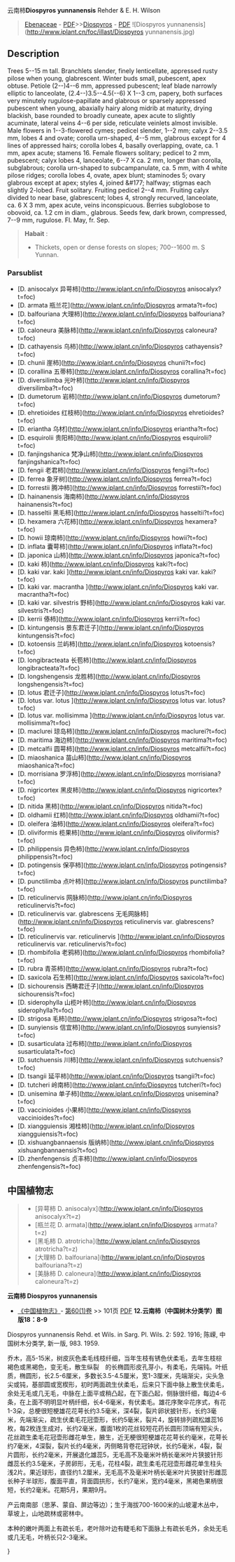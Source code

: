 云南柿**Diospyros yunnanensis** Rehder & E. H. Wilson

> [Ebenaceae](http://www.iplant.cn/info/Ebenaceae?t=foc) - [PDF](http://www.iplant.cn/foc/pdf/Ebenaceae.pdf)>>[Diospyros](http://www.iplant.cn/info/Diospyros?t=foc) - [PDF](http://www.iplant.cn/foc/pdf/Diospyros.pdf)
![Diospyros yunnanensis](http://www.iplant.cn/foc/illast/Diospyros yunnanensis.jpg)

## Description

Trees 5--15 m tall. Branchlets slender, finely lenticellate, appressed rusty pilose when young, glabrescent. Winter buds small, pubescent, apex obtuse. Petiole (2--)4--6 mm, appressed pubescent; leaf blade narrowly elliptic to lanceolate, (2.4--)3.5--4.5(--6) X 1--3 cm, papery, both surfaces very minutely rugulose-papillate and glabrous or sparsely appressed pubescent when young, abaxially hairy along midrib at maturity, drying blackish, base rounded to broadly cuneate, apex acute to slightly acuminate, lateral veins 4--6 per side, reticulate veinlets almost invisible. Male flowers in 1--3-flowered cymes; pedicel slender, 1--2 mm; calyx 2--3.5 mm, lobes 4 and ovate; corolla urn-shaped, 4--5 mm, glabrous except for 4 lines of appressed hairs; corolla lobes 4, basally overlapping, ovate, ca. 1 mm, apex acute; stamens 16. Female flowers solitary; pedicel to 2 mm, pubescent; calyx lobes 4, lanceolate, 6--7 X ca. 2 mm, longer than corolla, subglabrous; corolla urn-shaped to subcampanulate, ca. 5 mm, with 4 white pilose ridges; corolla lobes 4, ovate, apex blunt; staminodes 5; ovary glabrous except at apex; styles 4, joined &amp;#177; halfway; stigmas each slightly 2-lobed. Fruit solitary. Fruiting pedicel 2--4 mm. Fruiting calyx divided to near base, glabrescent; lobes 4, strongly recurved, lanceolate, ca. 6 X 3 mm, apex acute, veins inconspicuous. Berries subglobose to obovoid, ca. 1.2 cm in diam., glabrous. Seeds few, dark brown, compressed, 7--9 mm, rugulose. Fl. May, fr. Sep.


> **Habait** : 
>* Thickets, open or dense forests on slopes; 700--1600 m. S Yunnan.


### Parsublist

* [D.  anisocalyx  异萼柿](http://www.iplant.cn/info/Diospyros anisocalyx?t=foc)
* [D.  armata  瓶兰花](http://www.iplant.cn/info/Diospyros armata?t=foc)
* [D.  balfouriana  大理柿](http://www.iplant.cn/info/Diospyros balfouriana?t=foc)
* [D.  caloneura  美脉柿](http://www.iplant.cn/info/Diospyros caloneura?t=foc)
* [D.  cathayensis  乌柿](http://www.iplant.cn/info/Diospyros cathayensis?t=foc)
* [D.  chunii  崖柿](http://www.iplant.cn/info/Diospyros chunii?t=foc)
* [D.  corallina  五蒂柿](http://www.iplant.cn/info/Diospyros corallina?t=foc)
* [D.  diversilimba  光叶柿](http://www.iplant.cn/info/Diospyros diversilimba?t=foc)
* [D.  dumetorum  岩柿](http://www.iplant.cn/info/Diospyros dumetorum?t=foc)
* [D.  ehretioides  红枝柿](http://www.iplant.cn/info/Diospyros ehretioides?t=foc)
* [D.  eriantha  乌材](http://www.iplant.cn/info/Diospyros eriantha?t=foc)
* [D.  esquirolii  贵阳柿](http://www.iplant.cn/info/Diospyros esquirolii?t=foc)
* [D.  fanjingshanica  梵净山柿](http://www.iplant.cn/info/Diospyros fanjingshanica?t=foc)
* [D.  fengii  老君柿](http://www.iplant.cn/info/Diospyros fengii?t=foc)
* [D.  ferrea  象牙树](http://www.iplant.cn/info/Diospyros ferrea?t=foc)
* [D.  forrestii  腾冲柿](http://www.iplant.cn/info/Diospyros forrestii?t=foc)
* [D.  hainanensis  海南柿](http://www.iplant.cn/info/Diospyros hainanensis?t=foc)
* [D.  hasseltii  黑毛柿](http://www.iplant.cn/info/Diospyros hasseltii?t=foc)
* [D.  hexamera  六花柿](http://www.iplant.cn/info/Diospyros hexamera?t=foc)
* [D.  howii  琼南柿](http://www.iplant.cn/info/Diospyros howii?t=foc)
* [D.  inflata  囊萼柿](http://www.iplant.cn/info/Diospyros inflata?t=foc)
* [D.  japonica  山柿](http://www.iplant.cn/info/Diospyros japonica?t=foc)
* [D.  kaki  柿](http://www.iplant.cn/info/Diospyros kaki?t=foc)
* [D.  kaki var. kaki  ](http://www.iplant.cn/info/Diospyros kaki var. kaki?t=foc)
* [D.  kaki var. macrantha  ](http://www.iplant.cn/info/Diospyros kaki var. macrantha?t=foc)
* [D.  kaki var. silvestris  野柿](http://www.iplant.cn/info/Diospyros kaki var. silvestris?t=foc)
* [D.  kerrii  傣柿](http://www.iplant.cn/info/Diospyros kerrii?t=foc)
* [D.  kintungensis  景东君迁子](http://www.iplant.cn/info/Diospyros kintungensis?t=foc)
* [D.  kotoensis  兰屿柿](http://www.iplant.cn/info/Diospyros kotoensis?t=foc)
* [D.  longibracteata  长苞柿](http://www.iplant.cn/info/Diospyros longibracteata?t=foc)
* [D.  longshengensis  龙胜柿](http://www.iplant.cn/info/Diospyros longshengensis?t=foc)
* [D.  lotus  君迁子](http://www.iplant.cn/info/Diospyros lotus?t=foc)
* [D.  lotus var. lotus  ](http://www.iplant.cn/info/Diospyros lotus var. lotus?t=foc)
* [D.  lotus var. mollisimma  ](http://www.iplant.cn/info/Diospyros lotus var. mollisimma?t=foc)
* [D.  maclurei  琼岛柿](http://www.iplant.cn/info/Diospyros maclurei?t=foc)
* [D.  maritima  海边柿](http://www.iplant.cn/info/Diospyros maritima?t=foc)
* [D.  metcalfii  圆萼柿](http://www.iplant.cn/info/Diospyros metcalfii?t=foc)
* [D.  miaoshanica  苗山柿](http://www.iplant.cn/info/Diospyros miaoshanica?t=foc)
* [D.  morrisiana  罗浮柿](http://www.iplant.cn/info/Diospyros morrisiana?t=foc)
* [D.  nigricortex  黑皮柿](http://www.iplant.cn/info/Diospyros nigricortex?t=foc)
* [D.  nitida  黑柿](http://www.iplant.cn/info/Diospyros nitida?t=foc)
* [D.  oldhamii  红柿](http://www.iplant.cn/info/Diospyros oldhamii?t=foc)
* [D.  oleifera  油柿](http://www.iplant.cn/info/Diospyros oleifera?t=foc)
* [D.  oliviformis  榄果柿](http://www.iplant.cn/info/Diospyros oliviformis?t=foc)
* [D.  philippensis  异色柿](http://www.iplant.cn/info/Diospyros philippensis?t=foc)
* [D.  potingensis  保亭柿](http://www.iplant.cn/info/Diospyros potingensis?t=foc)
* [D.  punctilimba  点叶柿](http://www.iplant.cn/info/Diospyros punctilimba?t=foc)
* [D.  reticulinervis  网脉柿](http://www.iplant.cn/info/Diospyros reticulinervis?t=foc)
* [D.  reticulinervis var. glabrescens  无毛网脉柿](http://www.iplant.cn/info/Diospyros reticulinervis var. glabrescens?t=foc)
* [D.  reticulinervis var. reticulinervis  ](http://www.iplant.cn/info/Diospyros reticulinervis var. reticulinervis?t=foc)
* [D.  rhombifolia  老鸦柿](http://www.iplant.cn/info/Diospyros rhombifolia?t=foc)
* [D.  rubra  青茶柿](http://www.iplant.cn/info/Diospyros rubra?t=foc)
* [D.  saxicola  石生柿](http://www.iplant.cn/info/Diospyros saxicola?t=foc)
* [D.  sichourensis  西畴君迁子](http://www.iplant.cn/info/Diospyros sichourensis?t=foc)
* [D.  siderophylla  山榄叶柿](http://www.iplant.cn/info/Diospyros siderophylla?t=foc)
* [D.  strigosa  毛柿](http://www.iplant.cn/info/Diospyros strigosa?t=foc)
* [D.  sunyiensis  信宜柿](http://www.iplant.cn/info/Diospyros sunyiensis?t=foc)
* [D.  susarticulata  过布柿](http://www.iplant.cn/info/Diospyros susarticulata?t=foc)
* [D.  sutchuensis  川柿](http://www.iplant.cn/info/Diospyros sutchuensis?t=foc)
* [D.  tsangii  延平柿](http://www.iplant.cn/info/Diospyros tsangii?t=foc)
* [D.  tutcheri  岭南柿](http://www.iplant.cn/info/Diospyros tutcheri?t=foc)
* [D.  unisemina  单子柿](http://www.iplant.cn/info/Diospyros unisemina?t=foc)
* [D.  vaccinioides  小果柿](http://www.iplant.cn/info/Diospyros vaccinioides?t=foc)
* [D.  xiangguiensis  湘桂柿](http://www.iplant.cn/info/Diospyros xiangguiensis?t=foc)
* [D.  xishuangbannaensis  版纳柿](http://www.iplant.cn/info/Diospyros xishuangbannaensis?t=foc)
* [D.  zhenfengensis  贞丰柿](http://www.iplant.cn/info/Diospyros zhenfengensis?t=foc)


## 中国植物志

> * [异萼柿  D.  anisocalyx](http://www.iplant.cn/info/Diospyros anisocalyx?t=z)
> * [瓶兰花  D.  armata](http://www.iplant.cn/info/Diospyros armata?t=z)
> * [黑毛柿  D.  atrotricha](http://www.iplant.cn/info/Diospyros atrotricha?t=z)
> * [大理柿  D.  balfouriana](http://www.iplant.cn/info/Diospyros balfouriana?t=z)
> * [美脉柿  D.  caloneura](http://www.iplant.cn/info/Diospyros caloneura?t=z)

**云南柿 Diospyros yunnanensis**

* [《中国植物志》](http://www.iplant.cn/frps)- [第60(1)卷](http://www.iplant.cn/frps/vol/60(1)) >> 101页 [PDF](http://www.iplant.cn/frps/pdf/60(1)/101a.PDF)
**12.云南柿（中国树木分类学）图版18：8-9**

Diospyros yunnanensis Rehd. et Wils. in Sarg. Pl. Wils. 2: 592. 1916; 陈嵘, 中国树木分类学, 新一版, 983. 1959.

乔木，高5-15米，树皮灰色柔毛线枝纤细，当年生枝有锈色伏柔毛，去年生枝棕褐色或黑褐色，变无毛，散生纵裂　的长椭圆形皮孔芽小，有柔毛，先端钝。叶纸质，椭圆形，长2.5-6厘米，多数长3.5-4.5厘米，宽1-3厘米，先端渐尖，尖头急尖或钝，基部圆或宽楔形，初时两面疏生伏柔毛，后来只下面中脉上散生伏柔毛，余处无毛或几无毛，中脉在上面平或稍凸起，在下面凸起，侧脉很纤细，每边4-6条，在上面不明明显叶柄纤细，长4-6毫米，有伏柔毛。雄花序聚伞花序式，有花1-3朵，总梗很短梗雄花花萼长约3.5毫米，深4裂，裂片卵状披针形，长约3毫米，先端渐尖，疏生伏柔毛花冠壶形，长约5毫米，裂片4，旋转排列疏松雄蕊16枚，每2枚连生成对，长约2毫米，腹面1枚的花丝较短花药长圆形顶端有短尖头，花丝疏生柔毛花冠壶形雌花单生，腋生，近无梗很短梗雄花花萼长约毫米，花萼长约7毫米，4深裂，裂片长约4毫米，丙侧略背卷花冠钟状，长约5毫米，4裂，裂片圆形，长约2毫米，开展退化雄蕊5，无毛高不及毫米叶柄长毫米叶片狭披针形雌蕊长约3.5毫米，子房卵形，无毛，花柱4裂，疏生柔毛花冠壶形雌花单生柱头浅2片。果近球形，直径约1.2厘米，无毛高不及毫米叶柄长毫米叶片狭披针形雌蕊长种子半球形，腹面平直，背面圆拱形，长约7毫米，宽约4毫米，黑褐色果柄很短，长约2毫米。花期5月，果期9月。

产云南南部（思茅、蒙自、屏边等边）；生于海拔700-1600米的山坡灌木丛中，草坡上，山地疏林或密林中。

本种的嫩叶两面上有疏长毛，老叶除叶边有睫毛和下面脉上有疏长毛外，余处无毛或几无毛，叶柄长只2-3毫米。

}